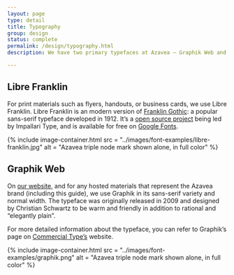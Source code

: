 ```yaml
---
layout: page
type: detail
title: Typography
group: design
status: complete
permalink: /design/typography.html
description: We have two primary typefaces at Azavea – Graphik Web and Libre Franklin. What typeface you should use depends on the output of your project.

---
```


## Libre Franklin 
For print materials such as flyers, handouts, or business cards, we use Libre Franklin. Libre Franklin is an modern version of [Franklin Gothic](https://en.wikipedia.org/wiki/Franklin_Gothic): a popular sans-serif typeface developed in 1912. It’s a [open source project](https://github.com/impallari/Libre-Franklin) being led by Impallari Type, and is available for free on [Google Fonts](https://fonts.google.com/specimen/Libre+Franklin).

{% include image-container.html
  src =  "../images/font-examples/libre-franklin.jpg"
  alt =  "Azavea triple node mark shown alone, in full color"
%}

## Graphik Web
On [our website,](azavea.com) and for any hosted materials that represent the Azavea brand (including this guide), we use Graphik in its sans-serif variety and normal width. The typeface was originally released in 2009 and designed by Christian Schwartz to be warm and friendly in addition to rational and “elegantly plain”.

For more detailed information about the typeface, you can refer to Graphik’s page on [Commercial Type’s](https://commercialtype.com/catalog/graphik) website.

{% include image-container.html
  src =  "../images/font-examples/graphik.png"
  alt =  "Azavea triple node mark shown alone, in full color"
%}
